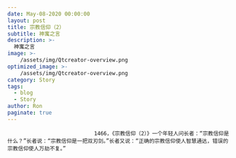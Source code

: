 ```yaml
---
date: May-08-2020 00:00:00
layout: post
title: 宗教信仰（2）
subtitle: 神寓之言
description: >-
  神寓之言
image: >-
    /assets/img/Qtcreator-overview.png
optimized_image: >-
    /assets/img/Qtcreator-overview.png
category: Story
tags:
  - blog
  - Story
author: Ron
paginate: true
---
```


							　　1466，《宗教信仰（2）》一个年轻人问长者：“宗教信仰是什么？”长者说：“宗教信仰是一把双刃剑。”长者又说：“正确的宗教信仰使人智慧通达，错误的宗教信仰使人万劫不复。”
							
							
						